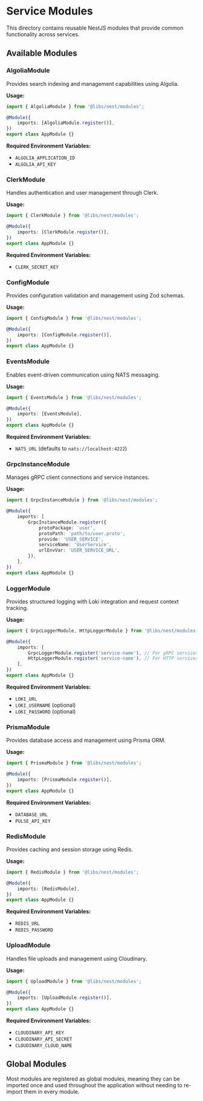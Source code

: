 # Service Modules

This directory contains reusable NestJS modules that provide common functionality across services.

## Available Modules

### AlgoliaModule

Provides search indexing and management capabilities using Algolia.

**Usage:**

```typescript
import { AlgoliaModule } from '@libs/nest/modules';

@Module({
	imports: [AlgoliaModule.register()],
})
export class AppModule {}
```

**Required Environment Variables:**

- `ALGOLIA_APPLICATION_ID`
- `ALGOLIA_API_KEY`

### ClerkModule

Handles authentication and user management through Clerk.

**Usage:**

```typescript
import { ClerkModule } from '@libs/nest/modules';

@Module({
	imports: [ClerkModule.register()],
})
export class AppModule {}
```

**Required Environment Variables:**

- `CLERK_SECRET_KEY`

### ConfigModule

Provides configuration validation and management using Zod schemas.

**Usage:**

```typescript
import { ConfigModule } from '@libs/nest/modules';

@Module({
	imports: [ConfigModule.register()],
})
export class AppModule {}
```

### EventsModule

Enables event-driven communication using NATS messaging.

**Usage:**

```typescript
import { EventsModule } from '@libs/nest/modules';

@Module({
	imports: [EventsModule],
})
export class AppModule {}
```

**Required Environment Variables:**

- `NATS_URL` (defaults to `nats://localhost:4222`)

### GrpcInstanceModule

Manages gRPC client connections and service instances.

**Usage:**

```typescript
import { GrpcInstanceModule } from '@libs/nest/modules';

@Module({
	imports: [
		GrpcInstanceModule.register({
			protoPackage: 'user',
			protoPath: 'path/to/user.proto',
			provide: 'USER_SERVICE',
			serviceName: 'UserService',
			urlEnvVar: 'USER_SERVICE_URL',
		}),
	],
})
export class AppModule {}
```

### LoggerModule

Provides structured logging with Loki integration and request context tracking.

**Usage:**

```typescript
import { GrpcLoggerModule, HttpLoggerModule } from '@libs/nest/modules';

@Module({
	imports: [
		GrpcLoggerModule.register('service-name'), // For gRPC services
		HttpLoggerModule.register('service-name'), // For HTTP services
	],
})
export class AppModule {}
```

**Required Environment Variables:**

- `LOKI_URL`
- `LOKI_USERNAME` (optional)
- `LOKI_PASSWORD` (optional)

### PrismaModule

Provides database access and management using Prisma ORM.

**Usage:**

```typescript
import { PrismaModule } from '@libs/nest/modules';

@Module({
	imports: [PrismaModule.register()],
})
export class AppModule {}
```

**Required Environment Variables:**

- `DATABASE_URL`
- `PULSE_API_KEY`

### RedisModule

Provides caching and session storage using Redis.

**Usage:**

```typescript
import { RedisModule } from '@libs/nest/modules';

@Module({
	imports: [RedisModule],
})
export class AppModule {}
```

**Required Environment Variables:**

- `REDIS_URL`
- `REDIS_PASSWORD`

### UploadModule

Handles file uploads and management using Cloudinary.

**Usage:**

```typescript
import { UploadModule } from '@libs/nest/modules';

@Module({
	imports: [UploadModule.register()],
})
export class AppModule {}
```

**Required Environment Variables:**

- `CLOUDINARY_API_KEY`
- `CLOUDINARY_API_SECRET`
- `CLOUDINARY_CLOUD_NAME`

## Global Modules

Most modules are registered as global modules, meaning they can be imported once and used throughout the application without needing to re-import them in every module.
